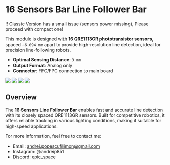 # 16 Sensors Bar Line Follower Bar

!! Classic Version has a small issue (sensors power missing), Please proceed with compact one!

This module is designed with **16 QRE1113GR phototransistor sensors**, spaced `~6.094 mm` apart to provide high-resolution line detection, ideal for precision line-following robots.

- **Optimal Sensing Distance**: `3 mm`
- **Output Format**: Analog only
- **Connector**: FFC/FPC connection to main board

![](images/img1.png)
![](images/V1.9_compact_img1.png)
![](images/img2.png)
![](images/img3.png)

## Overview

The **16 Sensors Line Follower Bar** enables fast and accurate line detection with its closely spaced QRE1113GR sensors. Built for competitive robotics, it offers reliable tracking in various lighting conditions, making it suitable for high-speed applications.

For more information, feel free to contact me:
- Email: andrei.popescufilimon@gmail.com
- Instagram: @andreip851
- Discord: epic_space
